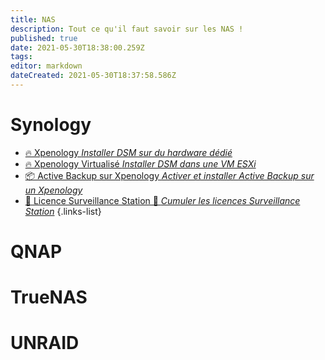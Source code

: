 ```yaml
---
title: NAS
description: Tout ce qu'il faut savoir sur les NAS !
published: true
date: 2021-05-30T18:38:00.259Z
tags: 
editor: markdown
dateCreated: 2021-05-30T18:37:58.586Z
---
```


# Synology
- [🔥 Xpenology *Installer DSM sur du hardware dédié*](/NAS/Synology/Xpenology)
- [🔥 Xpenology Virtualisé *Installer DSM dans une VM ESXi*](/NAS/Synology/Xpenology-VM)
- [📦 Active Backup sur Xpenology *Activer et installer Active Backup sur un Xpenology*](/NAS/Synology/Active-Backup-Xpenology)
- [📼 Licence Surveillance Station 🚧 *Cumuler les licences Surveillance Station*](/NAS/Synology/Active-Backup-Xpenology)
{.links-list}

# QNAP

# TrueNAS

# UNRAID
